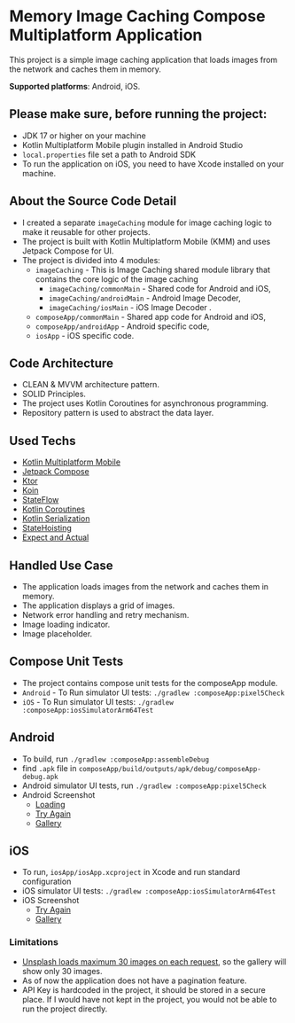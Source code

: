 # Memory Image Caching Compose Multiplatform Application
This project is a simple image caching application that loads images from the network and caches them in memory.

<b>Supported platforms</b>: Android, iOS.

## Please make sure, before running the project:
- JDK 17 or higher on your machine
- Kotlin Multiplatform Mobile plugin installed in Android Studio
- `local.properties` file set a path to Android SDK
- To run the application on iOS, you need to have Xcode installed on your machine.

## About the Source Code Detail
 - I created a separate `imageCaching` module for image caching logic to make it reusable for other projects.
 - The project is built with Kotlin Multiplatform Mobile (KMM) and uses Jetpack Compose for UI.
 - The project is divided into 4 modules: 
   - `imageCaching` - This is Image Caching shared module library that contains the core logic of the image caching
     - `imageCaching/commonMain` - Shared code for Android and iOS,
     - `imageCaching/androidMain` - Android Image Decoder,
     - `imageCaching/iosMain` - iOS Image Decoder .
   - `composeApp/commonMain` - Shared app code for Android and iOS, 
   - `composeApp/androidApp` - Android specific code, 
   - `iosApp` - iOS specific code.

## Code Architecture
 - CLEAN & MVVM architecture pattern.
 - SOLID Principles.
 - The project uses Kotlin Coroutines for asynchronous programming.
 - Repository pattern is used to abstract the data layer.

## Used Techs
 - [Kotlin Multiplatform Mobile](https://kotlinlang.org/lp/mobile/)
 - [Jetpack Compose](https://developer.android.com/jetpack/compose)
 - [Ktor](https://ktor.io/)
 - [Koin](https://insert-koin.io/)
 - [StateFlow](https://developer.android.com/kotlin/flow/stateflow-and-sharedflow)
 - [Kotlin Coroutines](https://kotlinlang.org/docs/coroutines-overview.html)
 - [Kotlin Serialization](https://kotlinlang.org/docs/serialization.html)
 - [StateHoisting](https://developer.android.com/develop/ui/compose/state#state-hoisting)
 - [Expect and Actual](https://kotlinlang.org/docs/multiplatform-expect-actual.html)

## Handled Use Case
 - The application loads images from the network and caches them in memory.
 - The application displays a grid of images.
 - Network error handling and retry mechanism.
 - Image loading indicator.
 - Image placeholder.

## Compose Unit Tests
 - The project contains compose unit tests for the composeApp module.
 - `Android` - To Run simulator UI tests: `./gradlew :composeApp:pixel5Check`
 - `iOS` - To Run simulator UI tests: `./gradlew :composeApp:iosSimulatorArm64Test`

## Android
 - To build, run `./gradlew :composeApp:assembleDebug`
 - find `.apk` file in `composeApp/build/outputs/apk/debug/composeApp-debug.apk`
 - Android simulator UI tests, run `./gradlew :composeApp:pixel5Check`
 - Android Screenshot
   * [Loading](https://github.com/ashwanisingh8713/KMM_LRU/blob/lib_working_ios/screenshots/Android_loading.png)
   * [Try Again](https://github.com/ashwanisingh8713/KMM_LRU/blob/lib_working_ios/screenshots/Android_tryAgain.png)
   * [Gallery](https://github.com/ashwanisingh8713/KMM_LRU/blob/lib_working_ios/screenshots/Android_Gallery.png)

## iOS
 - To run, `iosApp/iosApp.xcproject` in Xcode and run standard configuration
 - iOS simulator UI tests: `./gradlew :composeApp:iosSimulatorArm64Test`
 - iOS Screenshot
   * [Try Again](https://github.com/ashwanisingh8713/KMM_LRU/blob/lib_working_ios/screenshots/iOS_tryAgain.png)
   * [Gallery](https://github.com/ashwanisingh8713/KMM_LRU/blob/lib_working_ios/screenshots/iOS_Gallery.png)

### Limitations
 - [Unsplash loads maximum 30 images on each request](https://unsplash.com/documentation#pagination), so the gallery will show only 30 images.
 - As of now the application does not have a pagination feature.
 - API Key is hardcoded in the project, it should be stored in a secure place. If I would have not kept in the project, you would not be able to run the project directly.


